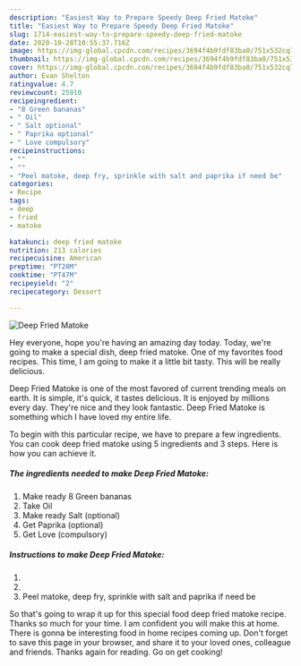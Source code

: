 ```yaml
---
description: "Easiest Way to Prepare Speedy Deep Fried Matoke"
title: "Easiest Way to Prepare Speedy Deep Fried Matoke"
slug: 1714-easiest-way-to-prepare-speedy-deep-fried-matoke
date: 2020-10-28T10:55:37.716Z
image: https://img-global.cpcdn.com/recipes/3694f4b9fdf83ba0/751x532cq70/deep-fried-matoke-recipe-main-photo.jpg
thumbnail: https://img-global.cpcdn.com/recipes/3694f4b9fdf83ba0/751x532cq70/deep-fried-matoke-recipe-main-photo.jpg
cover: https://img-global.cpcdn.com/recipes/3694f4b9fdf83ba0/751x532cq70/deep-fried-matoke-recipe-main-photo.jpg
author: Evan Shelton
ratingvalue: 4.7
reviewcount: 25910
recipeingredient:
- "8 Green bananas"
- " Oil"
- " Salt optional"
- " Paprika optional"
- " Love compulsory"
recipeinstructions:
- ""
- ""
- "Peel matoke, deep fry, sprinkle with salt and paprika if need be"
categories:
- Recipe
tags:
- deep
- fried
- matoke

katakunci: deep fried matoke 
nutrition: 213 calories
recipecuisine: American
preptime: "PT20M"
cooktime: "PT47M"
recipeyield: "2"
recipecategory: Dessert

---
```



![Deep Fried Matoke](https://img-global.cpcdn.com/recipes/3694f4b9fdf83ba0/751x532cq70/deep-fried-matoke-recipe-main-photo.jpg)

Hey everyone, hope you're having an amazing day today. Today, we're going to make a special dish, deep fried matoke. One of my favorites food recipes. This time, I am going to make it a little bit tasty. This will be really delicious.



Deep Fried Matoke is one of the most favored of current trending meals on earth. It is simple, it's quick, it tastes delicious. It is enjoyed by millions every day. They're nice and they look fantastic. Deep Fried Matoke is something which I have loved my entire life.


To begin with this particular recipe, we have to prepare a few ingredients. You can cook deep fried matoke using 5 ingredients and 3 steps. Here is how you can achieve it.

<!--inarticleads1-->

##### The ingredients needed to make Deep Fried Matoke:

1. Make ready 8 Green bananas
1. Take  Oil
1. Make ready  Salt (optional)
1. Get  Paprika (optional)
1. Get  Love (compulsory)




<!--inarticleads2-->

##### Instructions to make Deep Fried Matoke:

1. 
1. 
1. Peel matoke, deep fry, sprinkle with salt and paprika if need be




So that's going to wrap it up for this special food deep fried matoke recipe. Thanks so much for your time. I am confident you will make this at home. There is gonna be interesting food in home recipes coming up. Don't forget to save this page in your browser, and share it to your loved ones, colleague and friends. Thanks again for reading. Go on get cooking!
